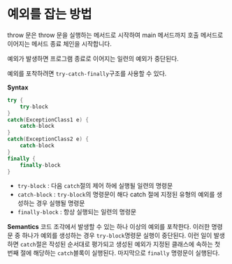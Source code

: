 # 예외를 잡는 방법

throw 문은 throw 문을 실행하는 메서드로 시작하여 main 메서드까지 호출 메서드로 이어지는 메서드 종료 체인을 시작합니다.

예외가 발생하면 프로그램 종료로 이어지는 일련의 예외가 중단된다.

예외를 포착하려면 `try-catch-finally`구조를 사용할 수 있다.

**Syntax**
```java
try {
    try-block
} 
catch(ExceptionClass1 e) {
    catch-block
}
catch(ExceptionClass2 e) {
    catch-block
}
finally {
    finally-block
}
```

- `try-block` : 다음 `catch`절의 제어 하에 실행될 일련의 명령문
- `catch-block` : `try-block`의 명령문이 해다 catch 절에 지정된 유형의 예외를 생성하는 경우 실행될 명령문
- `finally-block` : 항상 실행되는 일련의 명령문

**Semantics**
코드 조각에서 발생할 수 있는 하나 이상의 예외를 포착한다. 이러한 명령문 중 하나가 예외를 생성하는 경우 `try-block`명령문 실행이 중단된다. 이런 일이 발생하면 `catch`절은 작성된 순서대로 평가되고 생성된 예외가 지정된 클래스에 속하는 첫 번째 절에 해당하는 `catch`블록이 실행된다. 마지막으로 `finally` 명령문이 실행된다.